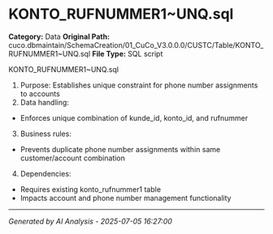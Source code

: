 # KONTO_RUFNUMMER1~UNQ.sql

**Category:** Data
**Original Path:** cuco.dbmaintain/SchemaCreation/01_CuCo_V3.0.0.0/CUSTC/Table/KONTO_RUFNUMMER1~UNQ.sql
**File Type:** SQL script

KONTO_RUFNUMMER1~UNQ.sql
1. Purpose: Establishes unique constraint for phone number assignments to accounts
2. Data handling:
- Enforces unique combination of kunde_id, konto_id, and rufnummer
3. Business rules:
- Prevents duplicate phone number assignments within same customer/account combination
4. Dependencies:
- Requires existing konto_rufnummer1 table
- Impacts account and phone number management functionality

---
*Generated by AI Analysis - 2025-07-05 16:27:00*
